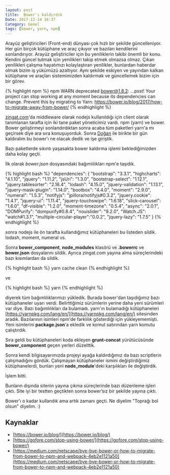 ```yaml
---
layout: post
title:  Bower'ı kaldırdık
Date: 2017-12-14 16:37
Category: Genel
tags: [bower, yarn, npm]
---
```


Arayüz geliştiricileri (Front-end) dünyası çok hızlı bir şekilde güncelleniyor. Her gün birçok kütüphane ve araç çıkıyor ve bazıları kendilerini sonlandırıyor. Arayüz geliştiriciler için bu yeniliklerin takibi önemli bir konu. Kendini güncel tutmak için yenilikleri takip etmek olmazsa olmaz. Çıkan yenilikleri çalışma hayatımızı kolaylaştıran yenilikler, bunlardan haberdar olmak bizim iş yükümüzü azaltıyor. Aynı şekilde eskiyen ve yayından kalkan kütüphane ve araçları sistemimizden kaldırmak ve güncellemek bizim için bir görev.

{% highlight npm %}
npm WARN deprecated bower@1.8.2: ...psst! 
Your project can stop working at any moment because its dependencies can change. 
Prevent this by migrating to Yarn: 
https://bower.io/blog/2017/how-to-migrate-away-from-bower/
{% endhighlight %}

[zingat.com](https://www.zingat.com)'da middleware olarak nodejs kullanıldığı için client olarak tanımlanan tarafta için iki tane paket yöneticimiz vardı. npm (yarn) ve bower. Bower geliştirmeyi sonlandırdıktan sonra acaba tüm paketleri yarn'a mı geçirsek diye ara sıra konuşuyorduk. Sonra [Doğan](https://twitter.com/dodothebird) ile birikte bir gün kaldıralım bu bower'ı ne olacak dedik ve işe giriştik.

Bazı paketlerde sıkıntı yaşasakta bower kaldırma işlemi beklediğimizden daha kolay geçti.

İlk olarak *bower.json* dosyasındaki bağımlılıkları npm'e taşıdık.


{% highlight bash %}
"dependencies": {
  "bootstrap": "3.3.1",
  "highcharts": "4.1.10",
  "jquery": "1.11.2",
  "jsUri": "1.3.0",
  "bootstrap-select": "1.12.1",
  "jquery.tablesorter": "2.18.4",
  "lodash": "4.15.0",
  "jquery-validation": "1.13.1",
  "jquery-mask-plugin": "1.14.0",
  "bootbox": "4.4.0",
  "moment": "2.9.0",
  "numeral": "1.5.3",
  "notifyjs": "jpillora/notifyjs#0.3.2",
  "jquery.cookie": "1.4.1",
  "jquery-ui": "1.11.4",
  "jquery-touchswipe": "1.6.18",
  "slick-carousel": "1.6.0",
  "df-visible": "1.2.0",
  "moment-timezone": "0.5.4",
  "async": "2.0.1",
  "DOMPurify": "dompurify#0.8.4",
  "nouislider": "9.2.0",
  "Watch.JS": "watch#1.3.1",
  "multiple-circular-player":"0.0.2",
  "jquery-lazy": "1.7.5"
}
{% endhighlight %}


sonra nodejs ile ön tarafta kullandığımız kütüphaneleri bu listeden sildik. lodash, moment, numeral vs.

Sonra **bower_component**, **node_modules** klasörü ve **.bowerrc** ve **bower.json** dosyalarını sildik. Ayrıca zingat.com yayına alma süreçlerindeki bazı kısımlardan da sildik.

{% highlight bash %}
yarn cache clean
{% endhighlight %}

ve

{% highlight bash %}
yarn
{% endhighlight %}


diyerek tüm bağımlılıklarımızı yükledik. Burada bower'dan taşıdığımız bazı kütüphaneler uyarı verdi. Belirttiğimiz sürümlerin yerine daha yeni sürümleri var diye. Bazı bağımlılıkları da bulamadı.
yarn'ın bulamadığı kütüphaneleri [https://yarnpkg.com/lang/en/](https://yarnpkg.com/lang/en/) sitesinden aradık. Bazılarının isimleri npm'de farklılık gösterdiği için yükleyememişti. Yeni isimlerini **package.json**'a ekledik ve komut satırından yarn komutu çalıştırdık.

Sıra geldi bu kütüphaneleri koda ekleyen **grunt-concat** yürütücüsünde **bower_component** geçen yerleri düzelttik.

Sonra kendi bilgisayarımızda projeyi ayağa kaldırdığımız da bazı scriptlerin çalışmadığını gördük. Çalışmayan kütüphaneler ismini değiştirdiğimiz kütüphanelerdi, bunları yeni **node_module**'deki karşılıkları ile değiştirdik.

İşlem bitti.

Bunların dışında sitenin yayına çıkma süreçlerinde bazı düzenleme işleri çıktı. Site iyi bir testten geçtikten sonra bower’sız bir şekilde yayına çıktı.

Bower'ı o kadar kullandık ama artık zamanı geçti. Ne diyelim "Toprağı bol olsun" diyelim. :)

## Kaynaklar

 - [https://bower.io/blog/](https://bower.io/blog/)
 - [https://gofore.com/stop-using-bower/](https://gofore.com/stop-using-bower/)
 - [https://medium.com/netscape/bye-bye-bower-or-how-to-migrate-from-bower-to-npm-and-webpack-4eb2e1121a50](https://medium.com/netscape/bye-bye-bower-or-how-to-migrate-from-bower-to-npm-and-webpack-4eb2e1121a50)
